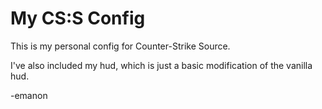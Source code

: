 # My CS:S Config

This is my personal config for Counter-Strike Source.

I've also included my hud, which is just a basic modification of the vanilla hud.

-emanon
